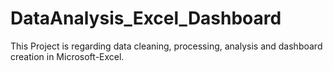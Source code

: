 # DataAnalysis_Excel_Dashboard
This Project is regarding data cleaning, processing, analysis and dashboard creation in Microsoft-Excel.
